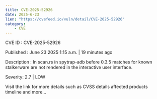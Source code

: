 ```yaml
---
title: CVE-2025-52926
date: 2025-6-23
lien: "https://cvefeed.io/vuln/detail/CVE-2025-52926"
category:
    - CVE
---
```


CVE ID : CVE-2025-52926

Published :  June 23
2025
1:15 a.m. | 19 minutes ago

Description : In scan.rs in spytrap-adb before 0.3.5
matches for known stalkerware are not rendered in the interactive user interface.

Severity: 2.7 | LOW

Visit the link for more details
such as CVSS details
affected products
timeline
and more...

